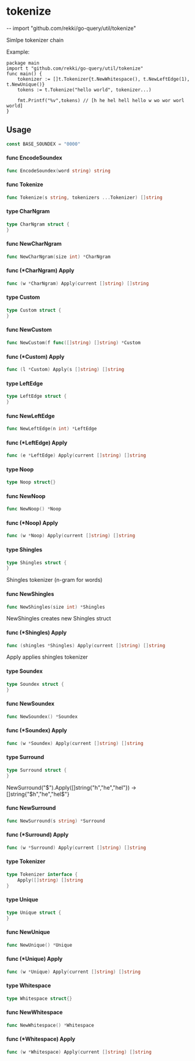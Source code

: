 # tokenize
--
    import "github.com/rekki/go-query/util/tokenize"

Simlpe tokenizer chain

Example:

    package main
    import t "github.com/rekki/go-query/util/tokenize"
    func main() {
    	tokenizer := []t.Tokenizer{t.NewWhitespace(), t.NewLeftEdge(1), t.NewUnique()}
    	tokens := t.Tokenize("hello world", tokenizer...)

    	fmt.Printf("%v",tokens) // [h he hel hell hello w wo wor worl world]
    }

## Usage

```go
const BASE_SOUNDEX = "0000"
```

#### func  EncodeSoundex

```go
func EncodeSoundex(word string) string
```

#### func  Tokenize

```go
func Tokenize(s string, tokenizers ...Tokenizer) []string
```

#### type CharNgram

```go
type CharNgram struct {
}
```


#### func  NewCharNgram

```go
func NewCharNgram(size int) *CharNgram
```

#### func (*CharNgram) Apply

```go
func (w *CharNgram) Apply(current []string) []string
```

#### type Custom

```go
type Custom struct {
}
```


#### func  NewCustom

```go
func NewCustom(f func([]string) []string) *Custom
```

#### func (*Custom) Apply

```go
func (l *Custom) Apply(s []string) []string
```

#### type LeftEdge

```go
type LeftEdge struct {
}
```


#### func  NewLeftEdge

```go
func NewLeftEdge(n int) *LeftEdge
```

#### func (*LeftEdge) Apply

```go
func (e *LeftEdge) Apply(current []string) []string
```

#### type Noop

```go
type Noop struct{}
```


#### func  NewNoop

```go
func NewNoop() *Noop
```

#### func (*Noop) Apply

```go
func (w *Noop) Apply(current []string) []string
```

#### type Shingles

```go
type Shingles struct {
}
```

Shingles tokenizer (n-gram for words)

#### func  NewShingles

```go
func NewShingles(size int) *Shingles
```
NewShingles creates new Shingles struct

#### func (*Shingles) Apply

```go
func (shingles *Shingles) Apply(current []string) []string
```
Apply applies shingles tokenizer

#### type Soundex

```go
type Soundex struct {
}
```


#### func  NewSoundex

```go
func NewSoundex() *Soundex
```

#### func (*Soundex) Apply

```go
func (w *Soundex) Apply(current []string) []string
```

#### type Surround

```go
type Surround struct {
}
```

NewSurround("$").Apply([]string{"h","he","hel"}) -> []string{"$h","he","hel$"}

#### func  NewSurround

```go
func NewSurround(s string) *Surround
```

#### func (*Surround) Apply

```go
func (w *Surround) Apply(current []string) []string
```

#### type Tokenizer

```go
type Tokenizer interface {
	Apply([]string) []string
}
```


#### type Unique

```go
type Unique struct {
}
```


#### func  NewUnique

```go
func NewUnique() *Unique
```

#### func (*Unique) Apply

```go
func (w *Unique) Apply(current []string) []string
```

#### type Whitespace

```go
type Whitespace struct{}
```


#### func  NewWhitespace

```go
func NewWhitespace() *Whitespace
```

#### func (*Whitespace) Apply

```go
func (w *Whitespace) Apply(current []string) []string
```
